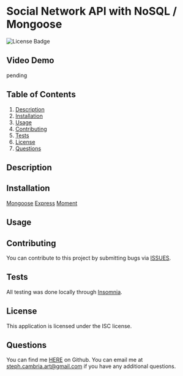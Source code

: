 # Social Network API with NoSQL / Mongoose
![License Badge](https://shields.io/badge/license-ISC-green)


## Video Demo
pending

## Table of Contents
1. [Description](#description)
2. [Installation](#installation)
3. [Usage](#usage)
4. [Contributing](#contributing)
5. [Tests](#tests)
6. [License](#license)
7. [Questions](#questions)

## Description



## Installation

[Mongoose](https://www.npmjs.com/package/mongoose)
[Express](https://www.npmjs.com/package/express)
[Moment](https://www.npmjs.com/package/moment)


## Usage



## Contributing
You can contribute to this project by submitting bugs via [ISSUES](https://github.com/StephCambria/SocialNetworkAPI/issues).
## Tests
All testing was done locally through [Insomnia](https://insomnia.rest/).


## License
This application is licensed under the ISC license.

## Questions
You can find me [HERE](https://github.com/StephCambria) on Github.
You can email me at steph.cambria.art@gmail.com if you have any additional questions.
